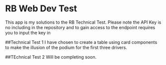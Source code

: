 # RB Web Dev Test

This app is my solutions to the RB Technical Test.
Please note the API Key is no including in the repository and to gain access to the endpoint requires you to input the key in 

##Technical Test 1
I have chosen to create a table using card components to make the illusion of the podium for the first three drivers.

##TEchnical Test 2
Will be completing soon.